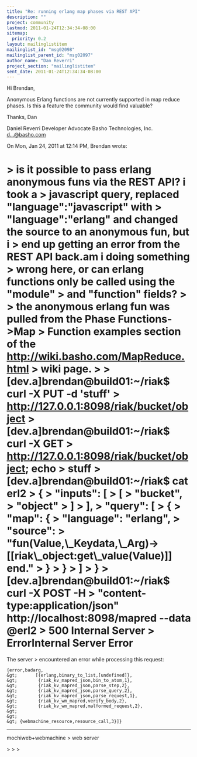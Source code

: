 ```yaml
---
title: "Re: running erlang map phases via REST API"
description: ""
project: community
lastmod: 2011-01-24T12:34:34-08:00
sitemap:
  priority: 0.2
layout: mailinglistitem
mailinglist_id: "msg02098"
mailinglist_parent_id: "msg02097"
author_name: "Dan Reverri"
project_section: "mailinglistitem"
sent_date: 2011-01-24T12:34:34-08:00
---
```



Hi Brendan,

Anonymous Erlang functions are not currently supported in map reduce phases.
Is this a feature the community would find valuable?

Thanks,
Dan

Daniel Reverri
Developer Advocate
Basho Technologies, Inc.
d...@basho.com


On Mon, Jan 24, 2011 at 12:14 PM, Brendan  wrote:

&gt; is it possible to pass erlang anonymous funs via the REST API? i took a
&gt; javascript query, replaced "language":"javascript" with
&gt; "language":"erlang" and changed the source to an anonymous fun, but i
&gt; end up getting an error from the REST API back.am i doing something
&gt; wrong here, or can erlang functions only be called using the "module"
&gt; and "function" fields?
&gt;
&gt; the anonymous erlang fun was pulled from the Phase Functions-&gt;Map
&gt; Function examples section of the http://wiki.basho.com/MapReduce.html
&gt; wiki page.
&gt;
&gt; [dev.a]brendan@build01:~/riak$ curl -X PUT -d 'stuff'
&gt; http://127.0.0.1:8098/riak/bucket/object
&gt; [dev.a]brendan@build01:~/riak$ curl -X GET
&gt; http://127.0.0.1:8098/riak/bucket/object; echo
&gt; stuff
&gt; [dev.a]brendan@build01:~/riak$ cat erl2
&gt; {
&gt; "inputs": [
&gt; [
&gt; "bucket",
&gt; "object"
&gt; ]
&gt; ],
&gt; "query": [
&gt; {
&gt; "map": {
&gt; "language": "erlang",
&gt; "source":
&gt; "fun(Value,\\_Keydata,\\_Arg)-&gt;[[riak\\_object:get\\_value(Value)]] end."
&gt; }
&gt; }
&gt; ]
&gt; }
&gt; [dev.a]brendan@build01:~/riak$ curl -X POST -H
&gt; "content-type:application/json" http://localhost:8098/mapred --data @erl2
&gt; 500 Internal Server
&gt; ErrorInternal Server Error
=====================

The server
&gt; encountered an error while processing this request:  

```
{error,badarg,
&gt;       [{erlang,binary_to_list,[undefined]},
&gt;        {riak_kv_mapred_json,bin_to_atom,1},
&gt;        {riak_kv_mapred_json,parse_step,2},
&gt;        {riak_kv_mapred_json,parse_query,2},
&gt;        {riak_kv_mapred_json,parse_request,1},
&gt;        {riak_kv_wm_mapred,verify_body,2},
&gt;        {riak_kv_wm_mapred,malformed_request,2},
&gt;
&gt;
&gt; {webmachine_resource,resource_call,3}]}
```


---

mochiweb+webmachine
&gt; web server


&gt;
&gt;
&gt;

